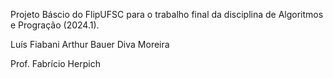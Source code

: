 Projeto Báscio do FlipUFSC para o trabalho final da disciplina de Algoritmos e Progração (2024.1).


Luís Fiabani
Arthur Bauer
Diva Moreira


Prof. Fabrício Herpich
